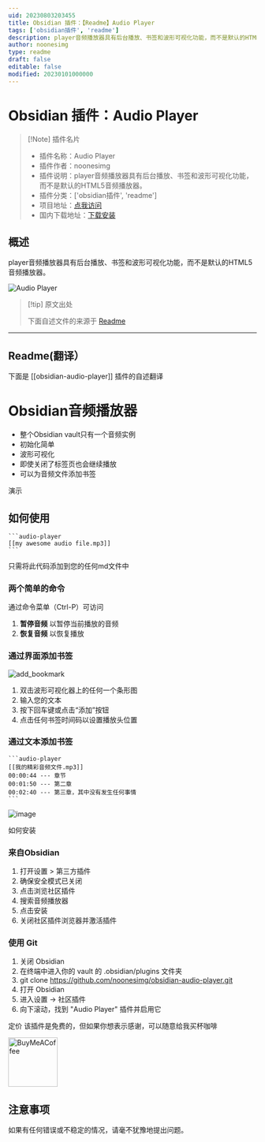 ```yaml
---
uid: 20230803203455
title: Obsidian 插件：【Readme】Audio Player
tags: ['obsidian插件', 'readme']
description: player音频播放器具有后台播放、书签和波形可视化功能，而不是默认的HTML5音频播放器。
author: noonesimg
type: readme
draft: false
editable: false
modified: 20230101000000
---
```


# Obsidian 插件：Audio Player

> [!Note] 插件名片
> - 插件名称：Audio Player
> - 插件作者：noonesimg
> - 插件说明：player音频播放器具有后台播放、书签和波形可视化功能，而不是默认的HTML5音频播放器。
> - 插件分类：['obsidian插件', 'readme']
> - 项目地址：[点我访问](https://github.com/noonesimg/obsidian-audio-player)
> - 国内下载地址：[下载安装](https://pkmer.cn/products/plugin/pluginMarket/?obsidian-audio-player)

## 概述

player音频播放器具有后台播放、书签和波形可视化功能，而不是默认的HTML5音频播放器。

![Audio Player](https://cdn.pkmer.cn/covers/obsidian-audio-player_new.gif!pkmer)

> [!tip] 原文出处
> 
>下面自述文件的来源于 [Readme](https://ghproxy.net/https://raw.githubusercontent.com/noonesimg/obsidian-audio-player/main/README.md)
> 

---

## Readme(翻译）

下面是 [[obsidian-audio-player]] 插件的自述翻译


# Obsidian音频播放器

- 整个Obsidian vault只有一个音频实例
- 初始化简单
- 波形可视化
- 即使关闭了标签页也会继续播放
- 可以为音频文件添加书签

演示

## 如何使用
~~~
```audio-player
[[my awesome audio file.mp3]]
```
~~~
只需将此代码添加到您的任何md文件中

### 两个简单的命令
通过命令菜单（Ctrl-P）可访问

1. **暂停音频** 以暂停当前播放的音频
2. **恢复音频** 以恢复播放

### 通过界面添加书签
![add_bookmark](https://user-images.githubusercontent.com/117757392/201384274-14831e0b-458e-4a01-9869-34f34ad628cc.gif)

1. 双击波形可视化器上的任何一个条形图
2. 输入您的文本
3. 按下回车键或点击“添加”按钮
4. 点击任何书签时间码以设置播放头位置

### 通过文本添加书签
~~~
```audio-player
[[我的精彩音频文件.mp3]]
00:00:44 --- 章节
00:01:50 --- 第二章
00:02:40 --- 第三章，其中没有发生任何事情
```
~~~
![image](https://user-images.githubusercontent.com/117757392/201384550-33aa7f25-cadc-4ce5-a846-24d87bd7a05d.png)

如何安装

### 来自Obsidian

1. 打开设置 > 第三方插件
2. 确保安全模式已关闭
3. 点击浏览社区插件
4. 搜索音频播放器
5. 点击安装
6. 关闭社区插件浏览器并激活插件

### 使用 Git

1. 关闭 Obsidian
2. 在终端中进入你的 vault 的 .obsidian/plugins 文件夹
3. git clone https://github.com/noonesimg/obsidian-audio-player.git
4. 打开 Obsidian
5. 进入设置 -> 社区插件
6. 向下滚动，找到 "Audio Player" 插件并启用它

定价
该插件是免费的，但如果你想表示感谢，可以随意给我买杯咖啡

[<img src="https://cdn.buymeacoffee.com/buttons/v2/default-yellow.png" alt="BuyMeACoffee" width="100">](https://www.buymeacoffee.com/noonesimg)

## 注意事项
如果有任何错误或不稳定的情况，请毫不犹豫地提出问题。



